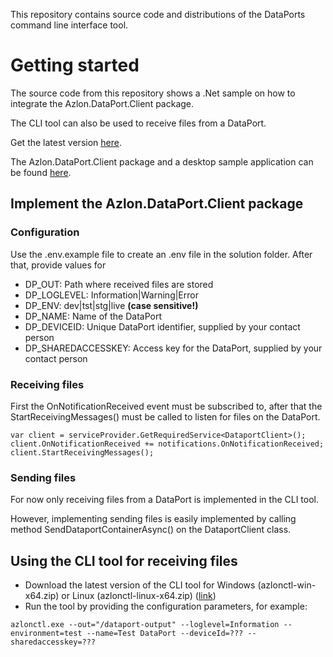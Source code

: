 This repository contains source code and distributions of the DataPorts command line interface tool.

# Getting started
The source code from this repository shows a .Net sample on how to integrate the Azlon.DataPort.Client package.

The CLI tool can also be used to receive files from a DataPort.

Get the latest version [here](https://github.com/Azlon-io/dataport-cli/tags).

The Azlon.DataPort.Client package and a desktop sample application can be found [here](https://github.com/Azlon-io/DataPorts).

## Implement the Azlon.DataPort.Client package
### Configuration
Use the .env.example file to create an .env file in the solution folder. After that, provide values for 

- DP_OUT: Path where received files are stored
- DP_LOGLEVEL: Information|Warning|Error
- DP_ENV: dev|tst|stg|live **(case sensitive!)**
- DP_NAME: Name of the DataPort
- DP_DEVICEID: Unique DataPort identifier, supplied by your contact person
- DP_SHAREDACCESSKEY: Access key for the DataPort, supplied by your contact person

### Receiving files
First the OnNotificationReceived event must be subscribed to, after that the StartReceivingMessages() must be called to listen for files on the DataPort.
```
var client = serviceProvider.GetRequiredService<DataportClient>();
client.OnNotificationReceived += notifications.OnNotificationReceived;
client.StartReceivingMessages(); 
```

### Sending files
For now only receiving files from a DataPort is implemented in the CLI tool.

However, implementing sending files is easily implemented by calling method SendDataportContainerAsync() on the DataportClient class.

## Using the CLI tool for receiving files
- Download the latest version of the CLI tool for Windows (azlonctl-win-x64.zip) or Linux (azlonctl-linux-x64.zip) ([link](https://github.com/Azlon-io/dataport-cli/tags))
- Run the tool by providing the configuration parameters, for example:
```
azlonctl.exe --out="/dataport-output" --loglevel=Information --environment=test --name=Test DataPort --deviceId=??? --sharedaccesskey=???
```
